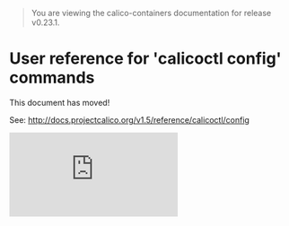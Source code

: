 > You are viewing the calico-containers documentation for release v0.23.1.

# User reference for 'calicoctl config' commands

This document has moved!

See: http://docs.projectcalico.org/v1.5/reference/calicoctl/config

[![Analytics](https://calico-ga-beacon.appspot.com/UA-52125893-3/calico-containers/docs/calicoctl/config.md?pixel)](https://github.com/igrigorik/ga-beacon)
